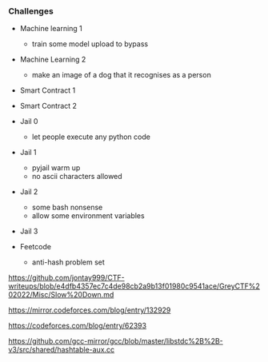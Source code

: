 ### Challenges

- Machine learning 1

  - train some model upload to bypass

- Machine Learning 2

  - make an image of a dog that it recognises as a person

- Smart Contract 1

- Smart Contract 2

- Jail 0

  - let people execute any python code

- Jail 1

  - pyjail warm up
  - no ascii characters allowed

- Jail 2

  - some bash nonsense
  - allow some environment variables

- Jail 3

- Feetcode
  - anti-hash problem set

https://github.com/jontay999/CTF-writeups/blob/e4dfb4357ec7c4de98cb2a9b13f01980c9541ace/GreyCTF%202022/Misc/Slow%20Down.md

https://mirror.codeforces.com/blog/entry/132929

https://codeforces.com/blog/entry/62393

https://github.com/gcc-mirror/gcc/blob/master/libstdc%2B%2B-v3/src/shared/hashtable-aux.cc
